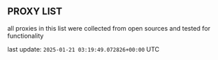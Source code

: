 ## PROXY LIST

all proxies in this list were collected from open sources and tested for functionality

last update: `2025-01-21 03:19:49.072826+00:00` UTC